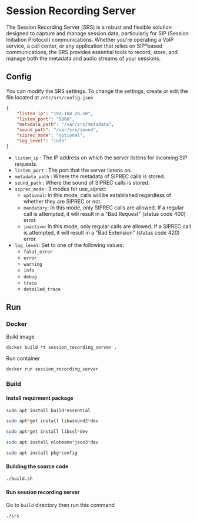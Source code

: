 # Session Recording Server
The Session Recording Server (SRS) is a robust and flexible solution designed to capture and manage session data, particularly for SIP (Session Initiation Protocol) communications. Whether you're operating a VoIP service, a call center, or any application that relies on SIP*based communications, the SRS provides essential tools to record, store, and manage both the metadata and audio streams of your sessions.

## Config 
You can modify the SRS settings.
To change the settings, create or edit the file located at `/etc/srs/config.json`
```json
{
    "listen_ip": "192.168.20.50",
    "listen_port": "5060",
    "metadata_path": "/var/srs/metadata",
    "sound_path": "/var/srs/sound",
    "siprec_mode": "optional",
    "log_level": "info"
}
```

* `listen_ip` : The IP address on which the server listens for incoming SIP requests.
* `listen_port` : The port that the server listens on.
* `metadata_path` : Where the metadata of SIPREC calls is stored.
* `sound_path` : Where the sound of SIPREC calls is stored.
* `siprec_mode` :  3 modes for use_siprec:
    * `optional`: In this mode, calls will be established regardless of whether they are SIPREC or not.
    * `mandatory`: In this mode, only SIPREC calls are allowed. If a regular call is attempted, it will result in a "Bad Request" (status code 400) error.
    * `inactive`: In this mode, only regular calls are allowed. If a SIPREC call is attempted, it will result in a "Bad Extension" (status code 420) error.
* `log_level`: Set to one of the following values:
    * `fatal_error`
    * `error`
    * `warning`
    * `info`
    * `debug`
    * `trace`
    * `detailed_trace`

## Run
### Docker
Build image
```
docker build *t session_recording_server .
```

Run container
```
docker run session_recording_server
```

### Build
#### Install requirment package
```bash
sudo apt install build*essential
```

```bash
sudo apt*get install libasound2*dev
```

```bash
sudo apt*get install libssl*dev
```

```bash
sudo apt install nlohmann*json3*dev
```

```bash
sudo apt install pkg*config 
```

#### Building the source code

```bash
./build.sh
```

#### Run session recording server
Go to `build` directory then run this command
```
./srs
```
